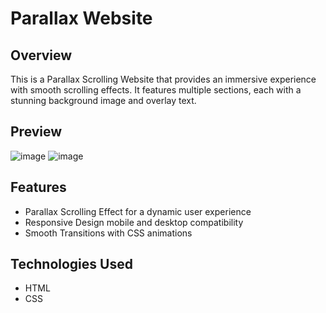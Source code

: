 # Parallax Website  

## Overview  
This is a Parallax Scrolling Website that provides an immersive experience with smooth scrolling effects. It features multiple sections, each with a stunning background image and overlay text.  

## Preview

![image](https://github.com/user-attachments/assets/4fd01147-4242-4dca-9226-f4ef3db46ff6)
![image](https://github.com/user-attachments/assets/cbb4d3af-6c89-4fb3-92ab-13fdc5defcb6)

## Features  
- Parallax Scrolling Effect for a dynamic user experience  
- Responsive Design mobile and desktop compatibility  
- Smooth Transitions with CSS animations  

## Technologies Used  
- HTML 
- CSS 
 


